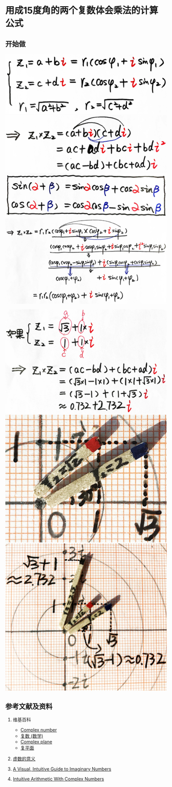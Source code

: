 # 用成15度角的两个复数体会乘法的计算公式

## 开始做

![](/images/复数分析/感受加减乘除的运算规律/用成15度角的两个复数体会乘法的计算公式/1a1.jpg)
![](/images/复数分析/感受加减乘除的运算规律/用成15度角的两个复数体会乘法的计算公式/1a2.jpg)
![](/images/复数分析/感受加减乘除的运算规律/用成15度角的两个复数体会乘法的计算公式/1a3.jpg)
![](/images/复数分析/感受加减乘除的运算规律/用成15度角的两个复数体会乘法的计算公式/1a4.jpg)

![](/images/复数分析/感受加减乘除的运算规律/用成15度角的两个复数体会乘法的计算公式/2a1.jpg)
![](/images/复数分析/感受加减乘除的运算规律/用成15度角的两个复数体会乘法的计算公式/2a2.jpg)
![](/images/复数分析/感受加减乘除的运算规律/用成15度角的两个复数体会乘法的计算公式/2a3.jpg)

## 参考文献及资料

1. 维基百科
	- [Complex number](https://en.wikipedia.org/wiki/Complex_number) 
	- [复数 (数学)](https://zh.wikipedia.org/wiki/%E5%A4%8D%E6%95%B0_(%E6%95%B0%E5%AD%A6)) 
	- [Complex plane](https://en.wikipedia.org/wiki/Complex_plane) 
	- [复平面](https://zh.wikipedia.org/wiki/%E5%A4%8D%E5%B9%B3%E9%9D%A2) 

2. [虚数的意义](https://ruanyifeng.com/blog/2012/09/imaginary_number.html)
3. [A Visual, Intuitive Guide to Imaginary Numbers](https://betterexplained.com/articles/a-visual-intuitive-guide-to-imaginary-numbers/)
4. [Intuitive Arithmetic With Complex Numbers](https://betterexplained.com/articles/intuitive-arithmetic-with-complex-numbers/)